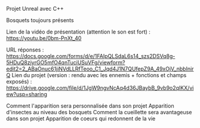 Projet Unreal avec C++

Bosquets toujours présents

Lien de la vidéo de présentation (attention le son est fort) : https://youtu.be/0bm-PnXt_40

URL réponses : https://docs.google.com/forms/d/e/1FAIpQLSdaL6s14_szs2DSVq8g-5HDuQ8zjyrGO5mfO4qnTuciUSuVFg/viewform?edit2=2_ABaOnuc61jiNVdLLRfTeoo_C1_Jqd4J1N7QUfepZ9A_49xOjV_nbbInirQ
Lien du projet (version : rendu avec les ennemis + fonctions et champs exposés) : https://drive.google.com/file/d/1JgW9ngvNcAq4d36JBaybB_9vb9o2qIKX/view?usp=sharing

Comment l'apparition sera personnalisée dans son projet
Apparition d'insectes au niveau des bosquets
Comment la cueillette sera avantageuse dans son projet
Apparition de coeurs qui redonnent de la vie
